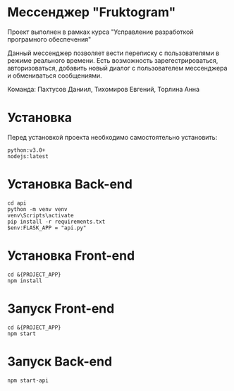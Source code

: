 # Мессенджер "Fruktogram"
Проект выполнен в рамках курса "Усправление разработкой програмного обеспечения"

Данный мессенджер позволяет вести переписку с пользователями в режиме реального времени. Есть возможность зарегестрироваться, авторизоваться, добавить новый диалог с пользователем мессенджера и обмениваться сообщениями.

Команда: Пахтусов Даниил, Тихомиров Евгений, Торлина Анна

# Установка

Перед установкой проекта необходимо самостоятельно установить:
```
python:v3.0+ 
nodejs:latest
```

# Установка Back-end
```
cd api
python -m venv venv
venv\Scripts\activate
pip install -r requirements.txt
$env:FLASK_APP = "api.py"
```

# Установка Front-end
```
cd &{PROJECT_APP}
npm install
```

# Запуск Front-end
```
cd &{PROJECT_APP}
npm start
```
# Запуск Back-end
```
npm start-api
```
